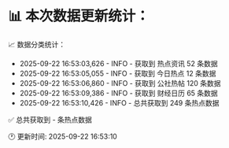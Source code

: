 📊 本次数据更新统计：
==========================

📈 数据分类统计：
- 2025-09-22 16:53:03,626 - INFO - 获取到 热点资讯 52 条数据
- 2025-09-22 16:53:05,055 - INFO - 获取到 今日热点 12 条数据
- 2025-09-22 16:53:06,860 - INFO - 获取到 公社热帖 120 条数据
- 2025-09-22 16:53:09,386 - INFO - 获取到 财经日历 65 条数据
- 2025-09-22 16:53:10,426 - INFO - 总共获取到 249 条热点数据

✅ 总共获取到 - 条热点数据

🕐 更新时间: 2025-09-22 16:53:10
